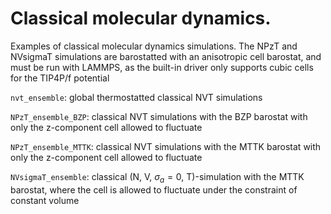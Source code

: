 Classical molecular dynamics. 
=============================

Examples of classical molecular dynamics simulations. 
The NPzT and NVsigmaT simulations are barostatted with an anisotropic cell barostat, and must be run with LAMMPS,
as the built-in driver only supports cubic cells for the TIP4P/f potential

`nvt_ensemble`: global thermostatted classical NVT simulations

`NPzT_ensemble_BZP`: classical NVT simulations with the BZP barostat with only the z-component cell allowed to fluctuate

`NPzT_ensemble_MTTK`: classical NVT simulations with the MTTK barostat with only the z-component cell allowed to fluctuate

`NVsigmaT_ensemble`: classical (N, V, $\sigma_a = 0$, T)-simulation with the MTTK barostat, where the cell is allowed to fluctuate under the constraint of constant volume